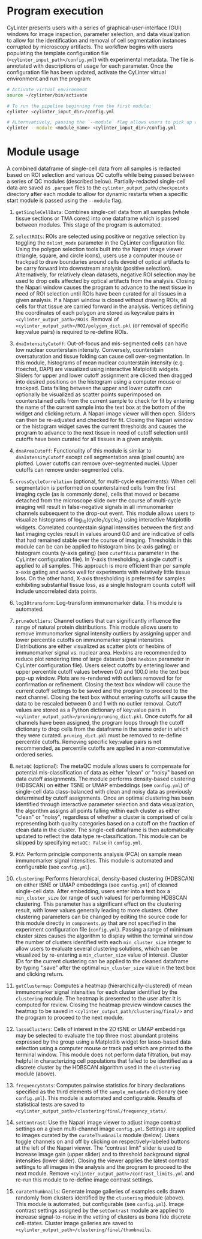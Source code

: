 # Program execution

CyLinter presents users with a series of graphical-user-interface (GUI) windows for image inspection, parameter selection, and data visualization to allow for the identification and removal of cell segmentation instances corrupted by microscopy artifacts. The workflow begins with users populating the template configuration file (`<cylinter_input_path>/config.yml`) with experimental metadata. The file is annotated with descriptions of usage for each parameter. Once the configuration file has been updated, activate the CyLinter virtual environment and run the program:  

``` bash
# Activate virtual environment
source ~/cylinter/bin/activate

# To run the pipeline beginning from the first module:
cylinter <cylinter_input_dir>/config.yml

# ALternvatively, passing the `--module` flag allows users to pick up where they left off and within and between modules:
cylinter --module <module_name> <cylinter_input_dir>/config.yml
```

# Module usage
A combined dataframe of single-cell data from all samples is redacted based on ROI selection and various QC cutoffs while being passed between a series of QC modules (described below). Partially-redacted single-cell data are saved as `.parquet` files to the `cylinter_output_path/checkpoints` directory after each module to allow for dynamic restarts when a specific start module is passed using the `--module` flag.

1. `getSingleCellData`: Combines single-cell data from all samples (whole tissue sections or TMA cores) into one dataframe which is passed between modules. This stage of the program is automated.

2. `selectROIs`: ROIs are selected using positive or negative selection by toggling the `delint_mode` parameter in the CyLinter configuration file. Using the polygon selection tools built into the Napari image viewer (triangle, square, and circle icons), users use a computer mouse or trackpad to draw boundaries around cells devoid of optical artifacts to be carry forward into downstream analysis (positive selection). Alternatively, for relatively clean datasets, negative ROI selection may be used to drop cells affected by optical artifacts from the analysis. Closing the Napari window causes the program to advance to the next tissue in need of ROI selection until ROIs have been curated for all tissues in a given analysis. If a Napari window is closed without drawing ROIs, all cells for that tissue are carried forward in the analysis. Vertices defining the coordinates of each polygon are stored as key:value pairs in `<cylinter_output_path>/ROIs`. Removal of `<cylinter_output_path>/ROI/polygon_dict.pkl` (or removal of specific key:value pairs) is required to re-define ROIs.

3. `dnaIntensityCutoff`: Out-of-focus and mis-segmented cells can have low nuclear counterstain intensity. Conversely, counterstain oversaturation and tissue folding can cause cell over-segmentation. In this module, histograms of mean nuclear counterstain intensity (e.g. Hoechst, DAPI) are visualized using interactive Matplotlib widgets. Sliders for upper and lower cutoff assignment are clicked then dragged into desired positions on the histogram using a computer mouse or trackpad. Data falling between the upper and lower cutoffs can optionally be visualized as scatter points superimposed on counterstained cells from the current sample to check for fit by entering the name of the current sample into the text box at the bottom of the widget and clicking return. A Napari image viewer will then open. Sliders can then be re-adjusted and checked for fit. Closing the Napari window or the histogram widget saves the current thresholds and causes the program to advance to the next tissue in need of cutoff selection until cutoffs have been curated for all tissues in a given analysis.

4. `dnaAreaCutoff`: Functionality of this module is similar to `dnaIntensityCutoff` except cell segmentation area (pixel counts) are plotted. Lower cutoffs can remove over-segmented nuclei. Upper cutoffs can remove under-segmented cells.

5. `crossCycleCorrelation` (optional, for multi-cycle experiments): When cell segmentation is performed on counterstained cells from the first imaging cycle (as is commonly done), cells that moved or became detached from the microscope slide over the course of multi-cycle imaging will result in false-negative signals in all immunomarker channels subsequent to the drop-out event. This module allows users to visualize histograms of log<sub>10</sub>(cycle<sub>1</sub>/cycle<sub>n</sub>) using interactive Matplotlib widgets. Correlated counterstain signal intensities between the first and last imaging cycles result in values around 0.0 and are indicative of cells that had remained stable over the course of imaging. Thresholds in this module can be can be applied to histogram bins (x-axis gating) or histogram counts (y-axis gating) (see `cutoffAxis` parameter in the CyLinter configuration file). In Y-axis thresholding, a single cutoff is applied to all samples. This approach is more efficient than per sample x-axis gating and works well for experiments with relatively little tissue loss. On the other hand, X-axis thresholding is preferred for samples exhibiting substantial tissue loss, as a single histogram counts cutoff will include uncorrelated data points.

6. `log10transform`: Log-transform immunomarker data. This module is automated.

7. `pruneOutliers`: Channel outliers that can significantly influence the range of natural protein distributions. This module allows users to remove immunomarker signal intensity outliers by assigning upper and lower percentile cutoffs on immunomarker signal intensities. Distributions are either visualized as scatter plots or hexbins of immunomarker signal vs. nuclear area. Hexbins are recommended to reduce plot rendering time of large datasets (see `hexbins` parameter in CyLinter configuration file). Users select cutoffs by entering lower and upper percentile cutoff values between 0.0 and 100.0 into the text box pop-up window. Plots are re-rendered with outliers removed for for confirmation or refinement. Closing the text box window will cause the current cutoff settings to be saved and the program to proceed to the next channel. Closing the text box without entering cutoffs will cause the data to be rescaled between 0 and 1 with no outlier removal. Cutoff values are stored as a Python dictionary of key:value pairs in `<cylinter_output_path>/pruning/pruning_dict.pkl`. Once cutoffs for all channels have been assigned, the program loops through the cutoff dictionary to drop cells from the dataframe in the same order in which they were curated. `pruning_dict.pkl` must be removed to re-define percentile cutoffs. Removing specific key:value pairs is not recommended, as percentile cutoffs are applied in a non-commutative ordered series.

8. `metaQC` (optional): The metaQC module allows users to compensate for potential mis-classification of data as either "clean" or "noisy" based on data cutoff assignments. The module performs density-based clustering (HDBSCAN) on either TSNE or UMAP embeddings (see `config.yml`) of single-cell data class-balanced with clean and noisy data as previously determined by cutoff assignments. Once an optimal clustering has been identified through interactive parameter selection and data visualization, the algorithm assigns all points falling within each cluster as either "clean" or "noisy", regardless of whether a cluster is comprised of cells representing both quality categories based on a cutoff on the fraction of clean data in the cluster. The single-cell dataframe is then automatically updated to reflect the data type re-classification. This module can be skipped by specifying `metaQC: False` in `config.yml`.

9. `PCA`: Perform principle components analysis (PCA) on sample mean immunomarker signal intensities. This module is automated and configurable (see `config.yml`).

10. `clustering`: Performs hierarchical, density-based clustering (HDBSCAN) on either tSNE or UMAP embeddings (see `config.yml`) of cleaned single-cell data. After embedding, users enter into a text box a `min_cluster_size` (or range of such values) for performing HDBSCAN clustering. This parameter has a significant effect on the clustering result, with lower values generally leading to more clusters. Other clustering parameters can be changed by editing the source code for this module directly in `components.py` that are not specified in the experiment configuration file (`config.yml`). Passing a range of minimum cluster sizes causes the algorithm to display within the terminal window the number of clusters identified with each `min_cluster_size` integer to allow users to evaluate several clustering solutions, which can be visualized by re-entering a `min_cluster_size` value of interest. Cluster IDs for the current clustering can be applied to the cleaned dataframe by typing ".save" after the optimal `min_cluster_size` value in the text box and clicking return.

11. `getClustermap`: Computes a heatmap (hierarchically-clustered) of mean immunomarker signal intensities for each cluster identified by the `clustering` module. The heatmap is presented to the user after it is computed for review. Closing the heatmap preview window causes the heatmap to be saved in `<cylinter_output_path/clustering/final/>` and the program to proceed to the next module.

12. `lassoClusters`: Cells of interest in the 2D tSNE or UMAP embeddings may be selected to evaluate the top three most abundant proteins expressed by the group using a Matplotlib widget for lasso-based data selection using a computer mouse or track pad which are printed to the terminal window. This module does not perform data filtration, but may helpful in characterizing cell populations that failed to be identified as a discrete cluster by the HDBSCAN algorithm used in the `clustering` module (above).

13. `frequencyStats`: Computes pairwise statistics for binary declarations specified as the third elements of the `sample_metadata` dictionary (see `config.yml`). This module is automated and configurable. Results of statistical tests are saved to `<cylinter_output_path>/clustering/final/frequency_stats/`.

14. `setContrast`: Use the Napari image viewer to adjust image contrast settings on a given multi-channel image `config.yml`. Settings are applied to images curated by the `curateThumbnails` module (below). Users toggle channels on and off by clicking on respectively-labeled buttons at the left of the Napari viewer. The "contrast limit" slider is used to increase image gain (upper slider) and to threshold background signal intensities (lower slider). Closing the viewer applies the latest contrast settings to all images in the analysis and the program to proceed to the next module. Remove `<cylinter_output_path>/contrast_limits.yml` and re-run this module to re-define image contrast settings.

15. `curateThumbnails`: Generate image galleries of examples cells drawn randomly from clusters identified by the `clustering` module (above). This module is automated, but configurable (see `config.yml`). Image contrast settings assigned by the `setContrast` module are applied to increase signal-to-noise in the vetting of clusters as bona fide discrete cell-states. Cluster image galleries are saved to `<cylinter_output_path>/clustering/final/thumbnails`.
